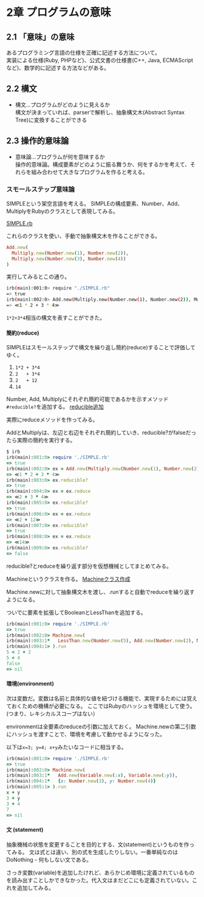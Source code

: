 2章 プログラムの意味
===========================

2.1 「意味」の意味
---------------------------

あるプログラミング言語の仕様を正確に記述する方法について。  
実装による仕様(Ruby, PHPなど)、公式文書の仕様書(C++, Java, ECMAScriptなど)、数学的に記述する方法などがある。


2.2 構文
--------------------------
- 構文…プログラムがどのように見えるか  
  構文が決まっていれば、parserで解析し、抽象構文木(Abstract Syntax Tree)に変換することができる

2.3 操作的意味論
--------------------------
- 意味論…プログラムが何を意味するか  
  操作的意味論。構成要素がどのように振る舞うか、何をするかを考えて、それらを組み合わせて大きなプログラムを作ると考える。


### スモールステップ意味論

SIMPLEという架空言語を考える。
SIMPLEの構成要素、Number、Add、MultiplyをRubyのクラスとして表現してみる。

[SIMPLE.rb](SIMPLE.rb)

これらのクラスを使い、手動で抽象構文木を作ることができる。

```ruby
Add.new(
  Multiply.new(Number.new(1), Number.new(2)),
  Multiply.new(Number.new(3), Number.new(4))
)
```

実行してみるとこの通り。

```bash
irb(main):001:0> require "./SIMPLE.rb"
=> true
irb(main):002:0> Add.new(Multiply.new(Number.new(1), Number.new(2)), Multiply.new(Number.new(3), Number.new(4)))
=> ≪1 * 2 + 3 * 4≫
```

`1*2+3*4`相当の構文を表すことができた。

#### 簡約(reduce)

SIMPLEはスモールステップで構文を繰り返し簡約(reduce)することで評価してゆく。

1. `1*2 + 3*4`
2. `2   + 3*4`
3. `2   + 12`
3. `14`

Number, Add, Multiplyにそれぞれ簡約可能であるかを示すメソッド`#reducible?`を追加する。
[reducible追加](https://github.com/hirak/memo-understanding-computation/commit/e6942b8d27c3787a4d0eaf0ed6e0c9e519f587e3)

実際にreduceメソッドを作ってみる。

AddとMultiplyは、左辺と右辺をそれぞれ簡約していき、reducible?がfalseだったら実際の簡約を実行する。

```ruby
$ irb
irb(main):001:0> require './SIMPLE.rb'
=> true
irb(main):002:0> ex = Add.new(Multiply.new(Number.new(1), Number.new(2)), Multiply.new(Number.new(3), Number.new(4)))
=> ≪1 * 2 + 3 * 4≫
irb(main):003:0> ex.reducible?
=> true
irb(main):004:0> ex = ex.reduce
=> ≪2 + 3 * 4≫
irb(main):005:0> ex.reducible?
=> true
irb(main):006:0> ex = ex.reduce
=> ≪2 + 12≫
irb(main):007:0> ex.reducible?
=> true
irb(main):008:0> ex = ex.reduce
=> ≪14≫
irb(main):009:0> ex.reducible?
=> false
```

reducible?とreduceを繰り返す部分を仮想機械としてまとめてみる。

Machineというクラスを作る。
[Machineクラス作成](https://github.com/hirak/memo-understanding-computation/commit/21de4b01fe347deae735fb75ec92e0215e850d0b)

Machine.newに対して抽象構文木を渡し、.runすると自動でreduceを繰り返すようになる。

ついでに要素を拡張してBooleanとLessThanを追加する。

```ruby
irb(main):001:0> require './SIMPLE.rb'
=> true
irb(main):002:0> Machine.new(
irb(main):003:1*   LessThan.new(Number.new(5), Add.new(Number.new(2), Number.new(2)))
irb(main):004:1> ).run
5 < 2 + 2
5 < 4
false
=> nil
```

#### 環境(environment)

次は変数だ。変数は名前と具体的な値を紐づける機能で、実現するためには覚えておくための機構が必要になる。
ここではRubyのハッシュを環境として使う。(つまり、レキシカルスコープはない）

environmentは全要素のreduceの引数に加えておく。
Machine.newの第二引数にハッシュを渡すことで、環境を考慮して動かせるようになった。

以下は`x=3; y=4; x+y`みたいなコードに相当する。

```ruby
irb(main):001:0> require './SIMPLE.rb'
=> true
irb(main):002:0> Machine.new(
irb(main):003:1*   Add.new(Variable.new(:x), Variable.new(:y)),
irb(main):004:1*   {x: Number.new(3), y: Number.new(4)}
irb(main):005:1> ).run
x + y
3 + y
3 + 4
7
=> nil
```

#### 文 (statement)

抽象機械の状態を変更することを目的とする、文(statement)というものを作ってみる。
文は式とは違い、別の式を生成したりしない。一番単純なのはDoNothing - 何もしない文である。

さっき変数(variable)を追加したけれど、あらかじめ環境に定義されているものを読み出すことしかできなかった。代入文はまだどこにも定義されていない。これを追加してみる。
